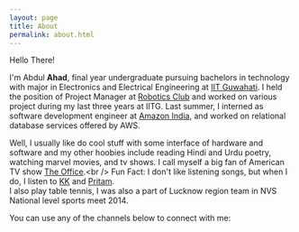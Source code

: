 ```yaml
---
layout: page
title: About
permalink: about.html
---
```


Hello There!

I'm Abdul **Ahad**, final year undergraduate pursuing bachelors in technology with major in Electronics and Electrical Engineering at [IIT Guwahati](https://www.iitg.ac.in/).
I held the position of Project Manager at [Robotics Club](https://www.facebook.com/robotics.iitg/) and worked on various project during my last three years at IITG.
Last summer, I interned as software development engineer at [Amazon India](),
and worked on relational database services offered by AWS.

Well, I usually like do cool stuff with some interface of hardware and software and my other hoobies include reading Hindi and Urdu poetry, watching marvel movies, and tv shows. I call myself a big fan of American TV show [The Office](https://en.wikipedia.org/wiki/The_Office_(American_TV_series)).<br />
Fun Fact: I don't like listening songs, but when I do, I listen to [KK](https://open.spotify.com/artist/4fEkbug6kZzzJ8eYX6Kbbp?autoplay=true) and [Pritam](https://open.spotify.com/artist/1wRPtKGflJrBx9BmLsSwlU).<br/> I also play table tennis, I was also a part of Lucknow region team in NVS National level sports meet 2014.

You can use any of the channels below to connect with me: 

<div align="center">
<p>
<a href="mailto:ahad.jnv22@gmail.com"><i class="fa fa-envelope-o fa-fw" aria-hidden="true" style="font-size:40px;color:#2980b9"></i></a>
&nbsp; &nbsp; &nbsp;
<a href="https://github.com/tourterrible"><i class="fa fa-github" aria-hidden="true" style="font-size:40px;color:#2980b9"></i></a>
&nbsp; &nbsp; &nbsp;
<a href="https://www.linkedin.com/in/ahadabd"><i class="fa fa-linkedin" aria-hidden="true" style="font-size:40px;color:#2980b9"></i></a>
&nbsp; &nbsp; &nbsp;
<a href="https://www.instagram.com/__.ahad.___/"><i class="fa fa-instagram" aria-hidden="true" style="font-size:40px;color:#2980b9"></i></a>
&nbsp; &nbsp; &nbsp;
<a href="https://www.facebook.com/i.m.abdul.ahad/"><i class="fa fa-facebook" aria-hidden="true" style="font-size:40px;color:#2980b9"></i></a>
&nbsp; &nbsp; &nbsp;
</p>